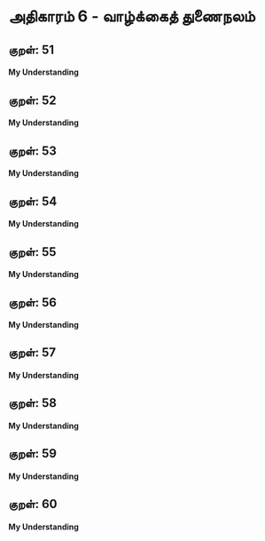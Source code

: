 # அதிகாரம் 6 - வாழ்க்கைத் துணைநலம்

## குறள்: 51
>


#### My Understanding

## குறள்: 52
>


#### My Understanding

## குறள்: 53
>


#### My Understanding

## குறள்: 54
>


#### My Understanding

## குறள்: 55
>


#### My Understanding

## குறள்: 56
>


#### My Understanding

## குறள்: 57
>


#### My Understanding

## குறள்: 58
>


#### My Understanding

## குறள்: 59
>


#### My Understanding

## குறள்: 60
>


#### My Understanding
